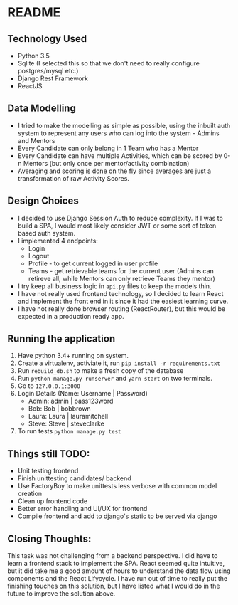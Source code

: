 # README

## Technology Used

- Python 3.5
- Sqlite (I selected this so that we don't need to really configure postgres/mysql etc.)
- Django Rest Framework
- ReactJS

## Data Modelling

- I tried to make the modelling as simple as possible, using the inbuilt auth system to 
represent any users who can log into the system - Admins and Mentors
- Every Candidate can only belong in 1 Team who has a Mentor
- Every Candidate can have multiple Activities, which can be scored by 0-n 
Mentors (but only once per mentor/activity combination)
- Averaging and scoring is done on the fly since averages are just a transformation of raw Activity Scores.


## Design Choices

- I decided to use Django Session Auth to reduce complexity. If I was to
build a SPA, I would most likely consider JWT or some sort of token
based auth system.
- I implemented 4 endpoints:
    - Login
    - Logout 
    - Profile - to get current logged in user profile
    - Teams - get retrievable teams for the current user (Admins can retireve all, while Mentors can only retrieve Teams they mentor)
- I try keep all business logic in `api.py` files to keep the models thin.
- I have not really used frontend technology, so I decided to learn React and implement the 
front end in it since it had the easiest learning curve.
- I have not really done browser routing (ReactRouter), but this would be expected in a 
production ready app. 

## Running the application

1. Have python 3.4+ running on system.
2. Create a virtualenv, activiate it, run `pip install -r requirements.txt`
3. Run `rebuild_db.sh` to make a fresh copy of the database
4. Run `python manage.py runserver` and `yarn start` on two terminals.
5. Go to `127.0.0.1:3000`
6. Login Details (Name: Username | Password)
    - Admin: admin | pass123word
    - Bob: Bob | bobbrown
    - Laura: Laura | lauramitchell
    - Steve: Steve | steveclarke
7. To run tests `python manage.py test`


## Things still TODO:

- Unit testing frontend
- Finish unittesting candidates/ backend
- Use FactoryBoy to make unittests less verbose with common model creation
- Clean up frontend code
- Better error handling and UI/UX for frontend
- Compile frontend and add to django's static to be served via django


## Closing Thoughts:

This task was not challenging from a backend perspective. I did have to learn a frontend
stack to implement the SPA. React seemed quite intuitive, but it did take me
a good amount of hours to understand the data flow using components and the 
React Lifycycle. I have run out of time to really put the finishing touches on 
this solution, but I have listed what I would do in the future to improve the solution
above.
